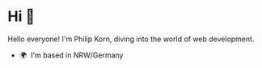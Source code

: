 Hi 👋 
============================

Hello everyone! I'm Philip Korn, diving into the world of web development.
*   🌍  I'm based in NRW/Germany




